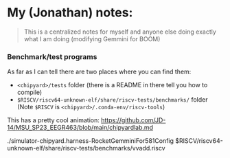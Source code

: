 # My (Jonathan) notes:
> This is a centralized notes for myself and anyone else doing exactly what I am doing (modifying Gemmini for BOOM)

### Benchmark/test programs
As far as I can tell there are two places where you can find them:
- `<chipyard>/tests` folder (there is a README in there tell you how to compile)
- `$RISCV/riscv64-unknown-elf/share/riscv-tests/benchmarks/` folder (Note `$RISCV` is `<chipyard>/.conda-env/riscv-tools`)

This has a pretty cool animation: https://github.com/JD-14/MSU_SP23_EEGR463/blob/main/chipyardlab.md

./simulator-chipyard.harness-RocketGemminiFor581Config $RISCV/riscv64-unknown-elf/share/riscv-tests/benchmarks/vvadd.riscv